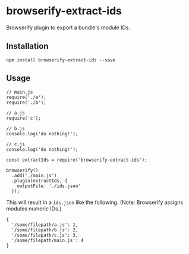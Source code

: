 # browserify-extract-ids

Browserify plugin to export a bundle's module IDs.

## Installation

`npm install browserify-extract-ids --save`

## Usage

```
// main.js
require('./a');
require('./b');
```

```
// a.js
require('c');
```

```
// b.js
console.log('do nothing!');
```

```
// c.js
console.log('do nothing!');
```

```
const extractIds = require('browserify-extract-ids');

browserify()
  .add('./main.js')
  .plugin(extractIds, {
    outputFile: './ids.json'
  });
```

This will result in a `ids.json` like the following. (Note: Browserify assigns modules numeric IDs.)

```
{
  '/some/filepath/a.js': 1,
  '/some/filepath/b.js': 2,
  '/some/filepath/c.js': 3,
  '/some/filepath/main.js': 4
}
```
